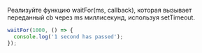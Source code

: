 Реализуйте функцию waitFor(ms, callback), которая вызывает переданный cb через ms миллисекунд, используя setTimeout.

```js
waitFor(1000, () => {
  console.log('1 second has passed');
});
```